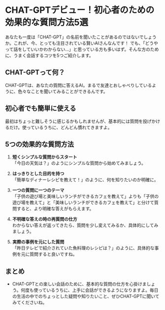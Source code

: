 # CHAT-GPTデビュー！初心者のための効果的な質問方法5選

あなたも一度は「CHAT-GPT」の名前を聞いたことがあるのではないでしょうか。これが、今、とっても注目されている賢いAIさんなんです！
でも、「どうやって話をしていいかわからない…」と思っている方も多いはず。そんな方のために、うまく会話するコツを5つご紹介します。

## CHAT-GPTって何？

CHAT-GPTは、あなたの質問に答えるAI。まるで友達とおしゃべりしているように、色々なことを聞いてみることができるんです。

## 初心者でも簡単に使える

最初はちょっと難しそうに感じるかもしれませんが、基本的には質問を投げかけるだけ。使っているうちに、どんどん慣れてきますよ。

## 5つの効果的な質問方法

1. **短くシンプルな質問からスタート**  
   「今日の天気は？」のようにシンプルな質問から始めてみましょう。

2. **はっきりとした目的を持つ**  
   「簡単なディナーレシピを教えて！」のように、何を知りたいのか明確に。

3. **一つの質問に一つのテーマ**  
   「子供の遊び場と美味しいランチができるカフェを教えて」よりも「子供の遊び場を教えて」と「美味しいランチができるカフェを教えて」と分けて質問すると、より明確な答えがもらえます。

4. **不明確な答えの時の再質問の仕方**  
   わからない答えが返ってきたら、質問を少し変えてみるか、具体的にしてみましょう。

5. **実際の事例を元にした質問**  
   「昨日テレビで紹介されていた魚料理のレシピは？」のように、具体的な事例を元に質問すると良いですね。

## まとめ

- CHAT-GPTとの楽しい会話のために、基本的な質問の仕方を心掛けましょう。何度も使っているうちに、上手に会話ができるようになりますよ。毎日の生活の中でのちょっとした疑問や知りたいこと、ぜひCHAT-GPTに聞いてみてくださいね。
